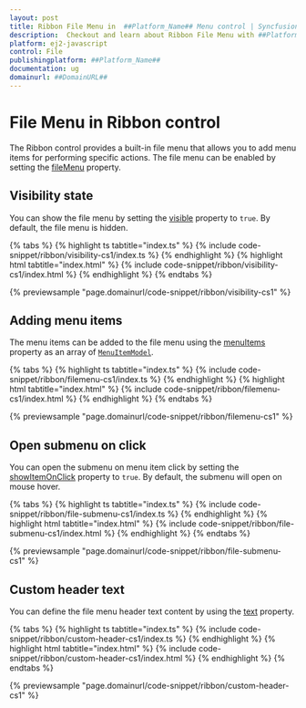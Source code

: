 ```yaml
---
layout: post
title: Ribbon File Menu in  ##Platform_Name## Menu control | Syncfusion
description:  Checkout and learn about Ribbon File Menu with ##Platform_Name## Menu control of Syncfusion Essential JS 2 and more details.
platform: ej2-javascript
control: File
publishingplatform: ##Platform_Name##
documentation: ug
domainurl: ##DomainURL##
---
```


# File Menu in Ribbon control

The Ribbon control provides a built-in file menu that allows you to add menu items for performing specific actions. The file menu can be enabled by setting the [fileMenu](https://ej2.syncfusion.com/documentation/api/ribbon#filemenu) property.

## Visibility state

You can show the file menu by setting the [visible](https://ej2.syncfusion.com/documentation/api/ribbon/fileMenuSettingsModel/#visible) property to `true`. By default, the file menu is hidden.

{% tabs %}
{% highlight ts tabtitle="index.ts" %}
{% include code-snippet/ribbon/visibility-cs1/index.ts %}
{% endhighlight %}
{% highlight html tabtitle="index.html" %}
{% include code-snippet/ribbon/visibility-cs1/index.html %}
{% endhighlight %}
{% endtabs %}
          
{% previewsample "page.domainurl/code-snippet/ribbon/visibility-cs1" %}

## Adding menu items

The menu items can be added to the file menu using the [menuItems](https://ej2.syncfusion.com/documentation/api/ribbon/fileMenuSettingsModel/#menuitems) property as an array of [`MenuItemModel`](https://ej2.syncfusion.com/documentation/api/menu/menuItemModel/).

{% tabs %}
{% highlight ts tabtitle="index.ts" %}
{% include code-snippet/ribbon/filemenu-cs1/index.ts %}
{% endhighlight %}
{% highlight html tabtitle="index.html" %}
{% include code-snippet/ribbon/filemenu-cs1/index.html %}
{% endhighlight %}
{% endtabs %}
          
{% previewsample "page.domainurl/code-snippet/ribbon/filemenu-cs1" %}

## Open submenu on click

You can open the submenu on menu item click by setting the [showItemOnClick](https://ej2.syncfusion.com/documentation/api/ribbon/fileMenuSettingsModel/#showitemonclick) property to `true`. By default, the submenu will open on mouse hover.

{% tabs %}
{% highlight ts tabtitle="index.ts" %}
{% include code-snippet/ribbon/file-submenu-cs1/index.ts %}
{% endhighlight %}
{% highlight html tabtitle="index.html" %}
{% include code-snippet/ribbon/file-submenu-cs1/index.html %}
{% endhighlight %}
{% endtabs %}
          
{% previewsample "page.domainurl/code-snippet/ribbon/file-submenu-cs1" %}

## Custom header text

You can define the file menu header text content by using the [text](https://ej2.syncfusion.com/documentation/api/ribbon/fileMenuSettingsModel/#text) property.

{% tabs %}
{% highlight ts tabtitle="index.ts" %}
{% include code-snippet/ribbon/custom-header-cs1/index.ts %}
{% endhighlight %}
{% highlight html tabtitle="index.html" %}
{% include code-snippet/ribbon/custom-header-cs1/index.html %}
{% endhighlight %}
{% endtabs %}
          
{% previewsample "page.domainurl/code-snippet/ribbon/custom-header-cs1" %}
